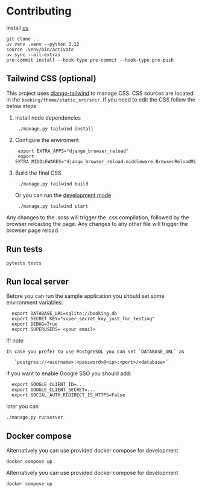 # Contributing


Install [uv](https://docs.astral.sh/uv/)


    git clone ..
    uv venv .venv --python 3.12
    source .venv/bin/activate
    uv sync --all-extras
    pre-commit install --hook-type pre-commit --hook-type pre-push


## Tailwind CSS (optional)

This project uses [django-tailwind](https://django-tailwind.readthedocs.io/en/latest/installation.html) to manage
CSS. CSS sources are located in the `booking/theme/static_src/src/`.
If you need to edit the CSS follow the below steps:

1. Install node dependencies
    
        ./manage.py tailwind install

1. Configure the enviroment
        
        export EXTRA_APPS="django_browser_reload"
        export EXTRA_MIDDLEWARES="django_browser_reload.middleware.BrowserReloadMiddleware,"

1. Build the final CSS

        ./manage.py tailwind build

    Or you can run the [development mode](https://django-tailwind.readthedocs.io/en/latest/usage.html#running-in-development-mode)

        ./manage.py tailwind start

Any changes to the .scss will trigger the .css compilation, followed by the browser reloading the page. 
Any changes to any other file will trigger the browser page reload.


## Run tests

    pytests tests


## Run local server

Before you can run the sample application you should set some environment variables:

      export DATABASE_URL=sqlite://booking.db 
      export SECRET_KEY="super_secret_key_just_for_testing"
      export DEBUG=True
      export SUPERUSERS= <your email>

!!! note 
        
    In case you prefer to use PostgreSQL you can set `DATABASE_URL` as
      
       `postgres://<username>:<password>@<ip>:<port>/<database>`


if you want to enable Google SSO you should add:

      export GOOGLE_CLIENT_ID=...
      export GOOGLE_CLIENT_SECRET=...
      export SOCIAL_AUTH_REDIRECT_IS_HTTPS=False

later you can


    ./manage.py runserver


## Docker compose

Alternatively you can use provided docker compose for development

    docker compose up

Alternatively you can use provided docker compose for development

    docker compose up
